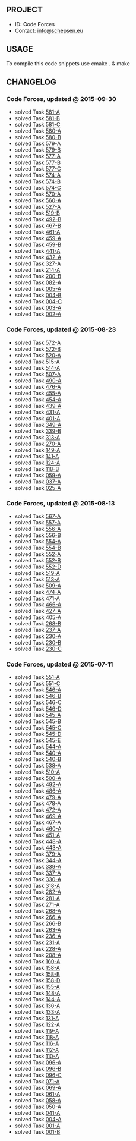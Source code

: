 ## PROJECT ##

* ID: **C**ode **F**orces
* Contact: info@schepsen.eu

## USAGE ##

To compile this code snippets use cmake . & make

## CHANGELOG ##

### Code Forces, updated @ 2015-09-30 ###

* solved Task [581-A](http://codeforces.ru/contest/581/problem/A)
* solved Task [581-B](http://codeforces.ru/contest/581/problem/B)
* solved Task [581-C](http://codeforces.ru/contest/581/problem/C)
* solved Task [580-A](http://codeforces.ru/contest/580/problem/A)
* solved Task [580-B](http://codeforces.ru/contest/580/problem/B)
* solved Task [579-A](http://codeforces.ru/contest/579/problem/A)
* solved Task [579-B](http://codeforces.ru/contest/579/problem/B)
* solved Task [577-A](http://codeforces.ru/contest/577/problem/A)
* solved Task [577-B](http://codeforces.ru/contest/577/problem/B)
* solved Task [577-C](http://codeforces.ru/contest/577/problem/C)
* solved Task [574-A](http://codeforces.ru/contest/574/problem/A)
* solved Task [574-B](http://codeforces.ru/contest/574/problem/B)
* solved Task [574-C](http://codeforces.ru/contest/574/problem/C)
* solved Task [570-A](http://codeforces.ru/contest/570/problem/A)
* solved Task [560-A](http://codeforces.ru/contest/560/problem/A)
* solved Task [527-A](http://codeforces.ru/contest/527/problem/A)
* solved Task [519-B](http://codeforces.ru/contest/519/problem/B)
* solved Task [492-B](http://codeforces.ru/contest/492/problem/B)
* solved Task [467-B](http://codeforces.ru/contest/467/problem/B)
* solved Task [461-A](http://codeforces.ru/contest/461/problem/A)
* solved Task [459-A](http://codeforces.ru/contest/459/problem/A)
* solved Task [459-B](http://codeforces.ru/contest/459/problem/B)
* solved Task [441-A](http://codeforces.ru/contest/441/problem/A)
* solved Task [432-A](http://codeforces.ru/contest/432/problem/A)
* solved Task [327-A](http://codeforces.ru/contest/327/problem/A)
* solved Task [214-A](http://codeforces.ru/contest/214/problem/A)
* solved Task [200-B](http://codeforces.ru/contest/200/problem/B)
* solved Task [082-A](http://codeforces.ru/contest/082/problem/A)
* solved Task [005-A](http://codeforces.ru/contest/005/problem/A)
* solved Task [004-B](http://codeforces.ru/contest/004/problem/B)
* solved Task [004-C](http://codeforces.ru/contest/004/problem/C)
* solved Task [003-A](http://codeforces.ru/contest/003/problem/A)
* solved Task [002-A](http://codeforces.ru/contest/002/problem/A)


### Code Forces, updated @ 2015-08-23 ###

* solved Task [572-A](http://codeforces.ru/contest/572/problem/A)
* solved Task [572-B](http://codeforces.ru/contest/572/problem/B)
* solved Task [520-A](http://codeforces.ru/contest/520/problem/A)
* solved Task [515-A](http://codeforces.ru/contest/515/problem/A)
* solved Task [514-A](http://codeforces.ru/contest/514/problem/A)
* solved Task [507-A](http://codeforces.ru/contest/507/problem/A)
* solved Task [490-A](http://codeforces.ru/contest/490/problem/A)
* solved Task [476-A](http://codeforces.ru/contest/476/problem/A)
* solved Task [455-A](http://codeforces.ru/contest/455/problem/A)
* solved Task [454-A](http://codeforces.ru/contest/454/problem/A)
* solved Task [439-A](http://codeforces.ru/contest/439/problem/A)
* solved Task [431-A](http://codeforces.ru/contest/431/problem/A)
* solved Task [401-A](http://codeforces.ru/contest/401/problem/A)
* solved Task [349-A](http://codeforces.ru/contest/349/problem/A)
* solved Task [339-B](http://codeforces.ru/contest/339/problem/B)
* solved Task [313-A](http://codeforces.ru/contest/313/problem/A)
* solved Task [270-A](http://codeforces.ru/contest/270/problem/A)
* solved Task [149-A](http://codeforces.ru/contest/149/problem/A)
* solved Task [141-A](http://codeforces.ru/contest/141/problem/A)
* solved Task [124-A](http://codeforces.ru/contest/124/problem/A)
* solved Task [118-B](http://codeforces.ru/contest/118/problem/B)
* solved Task [059-A](http://codeforces.ru/contest/059/problem/A)
* solved Task [037-A](http://codeforces.ru/contest/037/problem/A)
* solved Task [025-A](http://codeforces.ru/contest/025/problem/A)

### Code Forces, updated @ 2015-08-13 ###

* solved Task [567-A](http://codeforces.ru/contest/567/problem/A)
* solved Task [557-A](http://codeforces.ru/contest/557/problem/A)
* solved Task [556-A](http://codeforces.ru/contest/556/problem/A)
* solved Task [556-B](http://codeforces.ru/contest/556/problem/B)
* solved Task [554-A](http://codeforces.ru/contest/554/problem/A)
* solved Task [554-B](http://codeforces.ru/contest/554/problem/B)
* solved Task [552-A](http://codeforces.ru/contest/552/problem/A)
* solved Task [552-B](http://codeforces.ru/contest/552/problem/B)
* solved Task [552-D](http://codeforces.ru/contest/552/problem/D)
* solved Task [519-A](http://codeforces.ru/contest/519/problem/A)
* solved Task [513-A](http://codeforces.ru/contest/513/problem/A)
* solved Task [509-A](http://codeforces.ru/contest/509/problem/A)
* solved Task [474-A](http://codeforces.ru/contest/474/problem/A)
* solved Task [471-A](http://codeforces.ru/contest/471/problem/A)
* solved Task [466-A](http://codeforces.ru/contest/466/problem/A)
* solved Task [427-A](http://codeforces.ru/contest/427/problem/A)
* solved Task [405-A](http://codeforces.ru/contest/405/problem/A)
* solved Task [268-B](http://codeforces.ru/contest/268/problem/B)
* solved Task [237-A](http://codeforces.ru/contest/237/problem/A)
* solved Task [230-A](http://codeforces.ru/contest/230/problem/A)
* solved Task [230-B](http://codeforces.ru/contest/230/problem/B)
* solved Task [230-C](http://codeforces.ru/contest/230/problem/C)

### Code Forces, updated @ 2015-07-11 ###

* solved Task [551-A](http://codeforces.ru/contest/551/problem/A)
* solved Task [551-C](http://codeforces.ru/contest/551/problem/C)
* solved Task [546-A](http://codeforces.ru/contest/546/problem/A)
* solved Task [546-B](http://codeforces.ru/contest/546/problem/B)
* solved Task [546-C](http://codeforces.ru/contest/546/problem/C)
* solved Task [546-D](http://codeforces.ru/contest/546/problem/D)
* solved Task [545-A](http://codeforces.ru/contest/545/problem/A)
* solved Task [545-B](http://codeforces.ru/contest/545/problem/B)
* solved Task [545-C](http://codeforces.ru/contest/545/problem/C)
* solved Task [545-D](http://codeforces.ru/contest/545/problem/D)
* solved Task [545-E](http://codeforces.ru/contest/545/problem/E)
* solved Task [544-A](http://codeforces.ru/contest/544/problem/A)
* solved Task [540-A](http://codeforces.ru/contest/540/problem/A)
* solved Task [540-B](http://codeforces.ru/contest/540/problem/B)
* solved Task [538-A](http://codeforces.ru/contest/538/problem/A)
* solved Task [510-A](http://codeforces.ru/contest/510/problem/A)
* solved Task [500-A](http://codeforces.ru/contest/500/problem/A)
* solved Task [492-A](http://codeforces.ru/contest/492/problem/A)
* solved Task [486-A](http://codeforces.ru/contest/486/problem/A)
* solved Task [479-A](http://codeforces.ru/contest/479/problem/A)
* solved Task [478-A](http://codeforces.ru/contest/478/problem/A)
* solved Task [472-A](http://codeforces.ru/contest/472/problem/A)
* solved Task [469-A](http://codeforces.ru/contest/469/problem/A)
* solved Task [467-A](http://codeforces.ru/contest/467/problem/A)
* solved Task [460-A](http://codeforces.ru/contest/460/problem/A)
* solved Task [451-A](http://codeforces.ru/contest/451/problem/A)
* solved Task [448-A](http://codeforces.ru/contest/448/problem/A)
* solved Task [443-A](http://codeforces.ru/contest/443/problem/A)
* solved Task [379-A](http://codeforces.ru/contest/379/problem/A)
* solved Task [344-A](http://codeforces.ru/contest/344/problem/A)
* solved Task [339-A](http://codeforces.ru/contest/339/problem/A)
* solved Task [337-A](http://codeforces.ru/contest/337/problem/A)
* solved Task [330-A](http://codeforces.ru/contest/330/problem/A)
* solved Task [318-A](http://codeforces.ru/contest/318/problem/A)
* solved Task [282-A](http://codeforces.ru/contest/282/problem/A)
* solved Task [281-A](http://codeforces.ru/contest/281/problem/A)
* solved Task [271-A](http://codeforces.ru/contest/271/problem/A)
* solved Task [268-A](http://codeforces.ru/contest/268/problem/A)
* solved Task [266-A](http://codeforces.ru/contest/266/problem/A)
* solved Task [266-B](http://codeforces.ru/contest/266/problem/B)
* solved Task [263-A](http://codeforces.ru/contest/263/problem/A)
* solved Task [236-A](http://codeforces.ru/contest/236/problem/A)
* solved Task [231-A](http://codeforces.ru/contest/231/problem/A)
* solved Task [228-A](http://codeforces.ru/contest/228/problem/A)
* solved Task [208-A](http://codeforces.ru/contest/208/problem/A)
* solved Task [160-A](http://codeforces.ru/contest/160/problem/A)
* solved Task [158-A](http://codeforces.ru/contest/158/problem/A)
* solved Task [158-B](http://codeforces.ru/contest/158/problem/B)
* solved Task [158-D](http://codeforces.ru/contest/158/problem/D)
* solved Task [155-A](http://codeforces.ru/contest/155/problem/A)
* solved Task [148-A](http://codeforces.ru/contest/148/problem/A)
* solved Task [144-A](http://codeforces.ru/contest/144/problem/A)
* solved Task [136-A](http://codeforces.ru/contest/136/problem/A)
* solved Task [133-A](http://codeforces.ru/contest/133/problem/A)
* solved Task [131-A](http://codeforces.ru/contest/131/problem/A)
* solved Task [122-A](http://codeforces.ru/contest/122/problem/A)
* solved Task [119-A](http://codeforces.ru/contest/119/problem/A)
* solved Task [118-A](http://codeforces.ru/contest/118/problem/A)
* solved Task [116-A](http://codeforces.ru/contest/116/problem/A)
* solved Task [112-A](http://codeforces.ru/contest/112/problem/A)
* solved Task [110-A](http://codeforces.ru/contest/110/problem/A)
* solved Task [096-A](http://codeforces.ru/contest/096/problem/A)
* solved Task [096-B](http://codeforces.ru/contest/096/problem/B)
* solved Task [096-C](http://codeforces.ru/contest/096/problem/C)
* solved Task [071-A](http://codeforces.ru/contest/071/problem/A)
* solved Task [069-A](http://codeforces.ru/contest/069/problem/A)
* solved Task [061-A](http://codeforces.ru/contest/061/problem/A)
* solved Task [058-A](http://codeforces.ru/contest/058/problem/A)
* solved Task [050-A](http://codeforces.ru/contest/050/problem/A)
* solved Task [041-A](http://codeforces.ru/contest/041/problem/A)
* solved Task [004-A](http://codeforces.ru/contest/004/problem/A)
* solved Task [001-A](http://codeforces.ru/contest/001/problem/A)
* solved Task [001-B](http://codeforces.ru/contest/001/problem/B)
